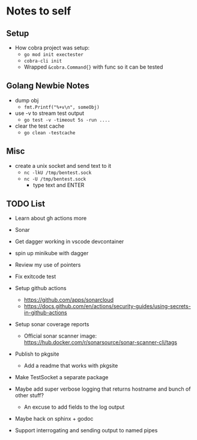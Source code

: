 # Notes to self #

## Setup ##
- How cobra project was setup:
    - `go mod init exectester`
    - `cobra-cli init`
    - Wrapped `&cobra.Command{}` with func so it can be tested

## Golang Newbie Notes ##
- dump obj
    - `fmt.Printf("%+v\n", someObj)`
- use -v to stream test output
    - `go test -v -timeout 5s -run ....`
- clear the test cache
    - `go clean -testcache`

## Misc ##
- create a unix socket and send text to it
    - `nc -lkU /tmp/bentest.sock`
    - `nc -U /tmp/bentest.sock`
        - type text and ENTER

## TODO List  ##
- Learn about gh actions more
- Sonar
- Get dagger working in vscode devcontainer
- spin up minikube with dagger
- Review my use of pointers
- Fix exitcode test

- Setup github actions
    - https://github.com/apps/sonarcloud
    - https://docs.github.com/en/actions/security-guides/using-secrets-in-github-actions
- Setup sonar coverage reports
    - Official sonar scanner image: https://hub.docker.com/r/sonarsource/sonar-scanner-cli/tags
- Publish to pkgsite
    - Add a readme that works with pkgsite


- Make TestSocket a separate package
- Maybe add super verbose logging that returns hostname and bunch of other stuff?
    - An excuse to add fields to the log output
- Maybe hack on sphinx + godoc
- Support interrogating and sending output to named pipes